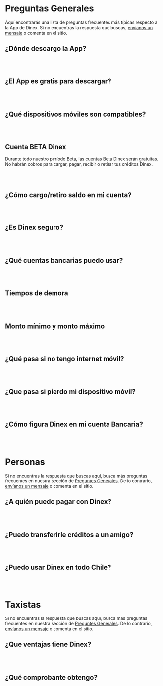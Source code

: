 # Preguntas Generales

Aquí encontrarás una lista de preguntas frecuentes más típicas respecto a la App de Dinex. Si no encuentras la respuesta que buscas, [envíanos un mensaje](../solicitud.md) o comenta en el sitio.

## ¿Dónde descargo la App?  


<br><br>

## ¿El App es gratis para descargar?


<br><br>

## ¿Qué dispositivos móviles son compatibles?


<br><br>

## Cuenta BETA Dinex

Durante todo nuestro período Beta, las cuentas Beta Dinex serán gratuitas. No habrán cobros para cargar, pagar, recibir o retirar tus créditos Dinex.


<br><br>

## ¿Cómo cargo/retiro saldo en mi cuenta?


<br><br>

## ¿Es Dinex seguro?


<br><br>

## ¿Qué cuentas bancarias puedo usar?


<br><br>

## Tiempos de demora


<br><br>

## Monto mínimo y monto máximo


<br><br>

## ¿Qué pasa si no tengo internet móvil?


<br><br>

## ¿Que pasa si pierdo mi dispositivo móvil?


<br><br>

## ¿Cómo figura Dinex en mi cuenta Bancaria?


<br><br>

<!-- 
  Informacion para personas
  -->

# Personas

Si no encuentras la respuesta que buscas aquí, busca más preguntas frecuentes en nuestra sección de [Preguntes Generales](FAQ-preguntas-generales.md). De lo contrario, [envíanos un mensaje](../solicitud.md) o comenta en el sitio.

## ¿A quién puedo pagar con Dinex?


<br><br>

## ¿Puedo transferirle créditos a un amigo?


<br><br>

## ¿Puedo usar Dinex en todo Chile?


<br><br>

<!--
  Informacion para taxistas
-->

# Taxistas

Si no encuentras la respuesta que buscas aquí, busca más preguntas frecuentes en nuestra sección de [Preguntes Generales](FAQ-preguntas-generales.md). De lo contrario, [envíanos un mensaje](../solicitud.md) o comenta en el sitio.

## ¿Que ventajas tiene Dinex?


<br><br>

## ¿Qué comprobante obtengo?


<br><br>
